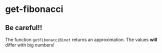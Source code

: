 # get-fibonacci

## Be careful!!

The function `getFibonacciBinet` returns an approximation. The values **will** differ with big numbers! 
